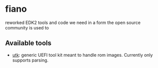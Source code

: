 # fiano
reworked EDK2 tools and code we need in a form the open source community is used to

## Available tools

* [utk](utk/): generic UEFI tool kit meant to handle rom images. Currently only supports parsing.

